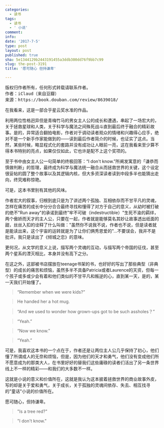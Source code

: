 ```yaml
---
categories:
  - 读书
tags:
  - 读书
  - ' 小说'
comment: 
info: 
date: '2017-7-5'
type: post
layout: post
published: true
sha: 5e1344129b2443191455a3ddb300dd76f9bb7c99
slug: the-post-3191
title: '愿可随心 但持谦卑'

---
```

<pre>
版权归作者所有，任何形式转载请联系作者。
作者：iClaud（来自豆瓣）
来源：https://book.douban.com/review/8639018/
</pre>

在我看来，这是一部合乎星云奖水准的作品。

利用两位性格迥异但是青梅竹马的男女主人公的成长和遭遇，串起了一场宏大的，关于拯救星球和人类，关于科学与魔法之间殊死战斗直到最后终于融合的精彩故事。是的，异常适合翻拍电影，作者对于调动读者观众的情绪和兴趣得心应手，绝对不是一个新手作家能做到的——读到最后作者简介的时候，也证实了这点。当然，某些时候，略显程式化的套路并没有成功让人眼前一亮，这在我看来至少算不得本书特别的亮点，如果仅仅如此，它也许是配不上这个奖项的。

至于书中由女主人公一句简单的终极回答：“I don't know.”所阐发寓意的「谦恭而慎做判断」的哲理，最终成为科学与魔法统一融合从而拯救世界的关键，这个设定很妥帖的圆了整个故事以及其逻辑内核，但大多资深读者读到中段多半也能猜出走向，终究难称惊艳。

可是，这本书里别有其他的风味。

作者宏大的叙事，归根到底只是为了讲述两个孤独、互相依存而不甘平凡的灵魂，怎样在痛苦的成长中分分合合最终寻找和懂得了对方于自己的意义，从幼时被打破的绝不"Run away"的承诺到最终"牢不可破（indestructible）"生死不渝的羁绊，两个傲娇而天才的主人公，只要在一起，作者就是能够莫名其妙让故事透出纸面的甜，丝丝入扣的诠释了什么叫做："虽然你不说我不说，作者也不说，但是读者就是能读出来，这个宇宙的运转就是为了让你们俩秀恩爱的"…不要误会，我并不是批评。我只是读出了《倾城之恋》的意味。

更何况，从文学的意义上说，描写两个灵魂的互动，与描写两个帝国的征伐，甚至两个星系的湮灭相比，本身并没有高下之分。

在这之外，这部被书店摆放在teenage书架的书，也好好的写出了那些典型（非典型）的成长的痛苦和烦恼，虽然多半不具备Patricia或者Laurence的天资，但每一个孩子或多或少会有着和他们类似的不甘平凡和叛逆的心，直到某一天，是的，某一天我们开始懂了。

>“Remember when we were kids?” 

>He handed her a hot mug. 

>“And we used to wonder how grown-ups got to be such assholes？”

>“Yeah.”

>“Now we know.”

>“Yeah.” 

可是，我喜欢这本书的一个点在于，作者还是让两位主人公几乎保持了初心，他们懂了所谓成人的无奈和烦恼，但是，因为他们的天才和勇气，他们没有变成他们所不愿意成为的那类大人，在书里好好的替我们这些庸碌的读者们活出了另一条世界线上不一样的精彩——和我们的大多数不一样。

这就是小说的意义和价值所在，这就是我认为这本披着拯救世界的商业故事外皮，写的却是关于爱和勇气，关于成长，关于孤独的灵魂间依存、失去、相互找寻的"童话"小说的价值所在。

愿可随心，但持谦卑。

>"Is a tree red?"

>"I don't know."
